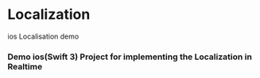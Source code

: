 # Localization
ios Localisation demo

### Demo ios(Swift 3) Project for implementing the Localization in Realtime
